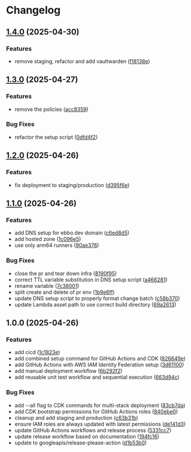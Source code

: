 # Changelog

## [1.4.0](https://github.com/BernhardRode/aws-infra-sandbox/compare/v1.3.0...v1.4.0) (2025-04-30)


### Features

* remove staging, refactor and add vaultwarden ([f18138e](https://github.com/BernhardRode/aws-infra-sandbox/commit/f18138e6c1e07381db5a9185e3e7704fbe4a840e))

## [1.3.0](https://github.com/BernhardRode/aws-infra-sandbox/compare/v1.2.0...v1.3.0) (2025-04-27)


### Features

* remove the policies ([acc8359](https://github.com/BernhardRode/aws-infra-sandbox/commit/acc835972b9347bde9b3760e47e6c2aaa6038dc6))


### Bug Fixes

* refactor the setup script ([0dfd4f2](https://github.com/BernhardRode/aws-infra-sandbox/commit/0dfd4f2b91fdaede7a7c28a1f3cf8379c5777302))

## [1.2.0](https://github.com/BernhardRode/aws-infra-sandbox/compare/v1.1.0...v1.2.0) (2025-04-26)


### Features

* fix deployment to staging/production ([d395f6e](https://github.com/BernhardRode/aws-infra-sandbox/commit/d395f6e51820a30493ddce3d766d649fb2891000))

## [1.1.0](https://github.com/BernhardRode/aws-infra-sandbox/compare/v1.0.0...v1.1.0) (2025-04-26)


### Features

* add DNS setup for ebbo.dev domain ([c6ed8d5](https://github.com/BernhardRode/aws-infra-sandbox/commit/c6ed8d5dde93680c6acaf317aa3d9f145832704f))
* add hosted zone ([1c096e5](https://github.com/BernhardRode/aws-infra-sandbox/commit/1c096e540524421c697bae09b6f17d3160d01c21))
* use only arm64 runners ([90ae376](https://github.com/BernhardRode/aws-infra-sandbox/commit/90ae37620a43a2aa60cced0757bf3b10d771269c))


### Bug Fixes

* close the pr and tear down infra ([8190f95](https://github.com/BernhardRode/aws-infra-sandbox/commit/8190f95c930cd7ec4b6586278a9d815fb3541b76))
* correct TTL variable substitution in DNS setup script ([a466281](https://github.com/BernhardRode/aws-infra-sandbox/commit/a466281ce4eb0c8075f0a42f0bca720dbd3b4c95))
* rename variable ([7c38001](https://github.com/BernhardRode/aws-infra-sandbox/commit/7c380013686aebc6eaa1a9987ae607ddab94af0d))
* split create and delete of pr env ([1b9e6ff](https://github.com/BernhardRode/aws-infra-sandbox/commit/1b9e6fffd2f39a1ced4cf4a459e8c9a59b4e0584))
* update DNS setup script to properly format change batch ([c58b370](https://github.com/BernhardRode/aws-infra-sandbox/commit/c58b3700c60a928f5c8c3949729ad75f5ce627c5))
* update Lambda asset path to use correct build directory ([69a2613](https://github.com/BernhardRode/aws-infra-sandbox/commit/69a2613bdb0d34a938690db639ac0ae2028f5dad))

## 1.0.0 (2025-04-26)


### Features

* add cicd ([1c1823e](https://github.com/BernhardRode/aws-infra-sandbox/commit/1c1823ec899e96f1dd946279b2916fa963f83cda))
* add combined setup command for GitHub Actions and CDK ([826649e](https://github.com/BernhardRode/aws-infra-sandbox/commit/826649e567bfb64cb07a7a3f31ba612ec5abac64))
* add GitHub Actions with AWS IAM Identity Federation setup ([3d61100](https://github.com/BernhardRode/aws-infra-sandbox/commit/3d61100e92c6fe234238afead24fdea581ac2c6f))
* add manual deployment workflow ([6b292f2](https://github.com/BernhardRode/aws-infra-sandbox/commit/6b292f22170af8e4bbb0bc4a736b6952571f9df5))
* add reusable unit test workflow and sequential execution ([663d94c](https://github.com/BernhardRode/aws-infra-sandbox/commit/663d94c3b7217995e45b5338fb9b7da97a364b70))


### Bug Fixes

* add --all flag to CDK commands for multi-stack deployment ([83cb7da](https://github.com/BernhardRode/aws-infra-sandbox/commit/83cb7da8eccf3db8c5a01648d4483225e8f20e58))
* add CDK bootstrap permissions for GitHub Actions roles ([840ebe0](https://github.com/BernhardRode/aws-infra-sandbox/commit/840ebe0696185abf5041398007fae2ed338da6b1))
* cleanup and add staging and production ([c63b31b](https://github.com/BernhardRode/aws-infra-sandbox/commit/c63b31b73e97cbbf8b6683f810e8e401f6377d70))
* ensure IAM roles are always updated with latest permissions ([de141d3](https://github.com/BernhardRode/aws-infra-sandbox/commit/de141d38a69c40d54d80f11e2d38594eddcde854))
* update GitHub Actions workflows and release process ([5331cc7](https://github.com/BernhardRode/aws-infra-sandbox/commit/5331cc7e80ef14c1d468b2b780fbfe5df2c5aa7e))
* update release workflow based on documentation ([194fc16](https://github.com/BernhardRode/aws-infra-sandbox/commit/194fc167838eafd0c2340ff9962c79b19cd037f2))
* update to googleapis/release-please-action ([d1b53b0](https://github.com/BernhardRode/aws-infra-sandbox/commit/d1b53b0883dddcfab0913de5a208990680409879))
